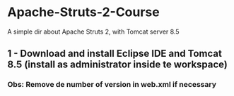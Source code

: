 # Apache-Struts-2-Course
A simple dir about Apache Struts 2, with Tomcat server 8.5

## 1 - Download and install Eclipse IDE and Tomcat 8.5 (install as administrator inside te workspace)
### Obs: Remove de number of version in web.xml if necessary 
